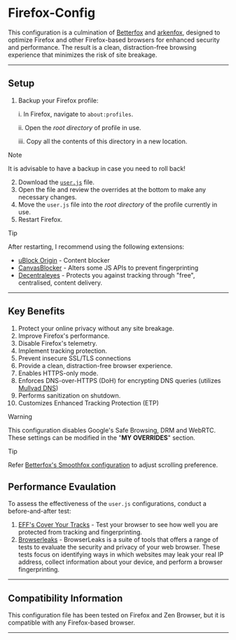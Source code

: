 # Firefox-Config

This configuration is a culmination of [Betterfox](https://github.com/yokoffing/Betterfox) and [arkenfox](https://github.com/arkenfox/user.js), designed to optimize Firefox and other Firefox-based browsers for enhanced security and performance. The result is a clean, distraction-free browsing experience that minimizes the risk of site breakage.

---

## Setup

1. Backup your Firefox profile:

	i. In Firefox, navigate to `about:profiles`.

	ii. Open the _root directory_ of profile in use.

	iii. Copy all the contents of this directory in a new location.

> [!NOTE]
> It is advisable to have a backup in case you need to roll back!

2. Download the [`user.js`](user.js) file.
3. Open the file and review the overrides at the bottom to make any necessary changes.
4. Move the `user.js` file into the _root directory_ of the profile currently in use.
5. Restart Firefox.

> [!TIP]
> After restarting, I recommend using the following extensions:
> - [uBlock Origin](https://addons.mozilla.org/en-GB/firefox/addon/ublock-origin/) - Content blocker
> - [CanvasBlocker](https://addons.mozilla.org/en-GB/firefox/addon/canvasblocker/) - Alters some JS APIs to prevent fingerprinting
> - [Decentraleyes](https://addons.mozilla.org/en-GB/firefox/addon/decentraleyes/) - Protects you against tracking through "free", centralised, content delivery.

---

## Key Benefits

1. Protect your online privacy without any site breakage.
2. Improve Firefox's performance.
3. Disable Firefox's telemetry.
4. Implement tracking protection.
5. Prevent insecure SSL/TLS connections
6. Provide a clean, distraction-free browser experience.
7. Enables HTTPS-only mode.
8. Enforces DNS-over-HTTPS (DoH) for encrypting DNS queries (utilizes [Mullvad DNS](https://mullvad.net/en/help/dns-over-https-and-dns-over-tls/))
9. Performs sanitization on shutdown.
10. Customizes Enhanced Tracking Protection (ETP)

> [!WARNING]
> This configuration disables Google's Safe Browsing, DRM and WebRTC. These settings can be modified in the "**MY OVERRIDES**" section.

> [!TIP]
> Refer [Betterfox's Smoothfox configuration](https://github.com/yokoffing/Betterfox/blob/main/Smoothfox.js) to adjust scrolling preference.

## Performance Evaulation

To assess the effectiveness of the `user.js` configurations, conduct a before-and-after test:

1. [EFF's Cover Your Tracks](https://coveryourtracks.eff.org/) - Test your browser to see how well you are protected from tracking and fingerprinting.
2. [Browserleaks](https://browserleaks.com/) - BrowserLeaks is a suite of tools that offers a range of tests to evaluate the security and privacy of your web browser. These tests focus on identifying ways in which websites may leak your real IP address, collect information about your device, and perform a browser fingerprinting.

---

## Compatibility Information

This configuration file has been tested on Firefox and Zen Browser, but it is compatible with any Firefox-based browser.

---
